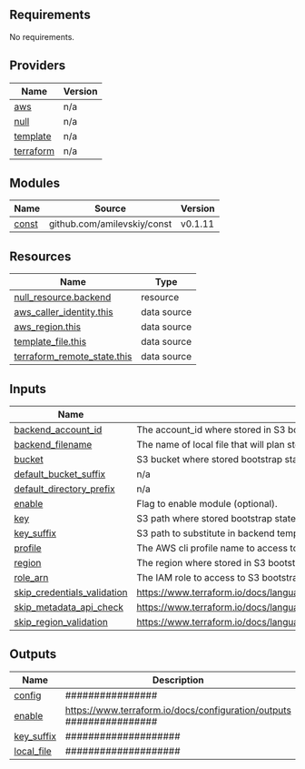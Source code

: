 <!-- BEGIN_TF_DOCS -->
## Requirements

No requirements.

## Providers

| Name | Version |
|------|---------|
| <a name="provider_aws"></a> [aws](#provider\_aws) | n/a |
| <a name="provider_null"></a> [null](#provider\_null) | n/a |
| <a name="provider_template"></a> [template](#provider\_template) | n/a |
| <a name="provider_terraform"></a> [terraform](#provider\_terraform) | n/a |

## Modules

| Name | Source | Version |
|------|--------|---------|
| <a name="module_const"></a> [const](#module\_const) | github.com/amilevskiy/const | v0.1.11 |

## Resources

| Name | Type |
|------|------|
| [null_resource.backend](https://registry.terraform.io/providers/hashicorp/null/latest/docs/resources/resource) | resource |
| [aws_caller_identity.this](https://registry.terraform.io/providers/hashicorp/aws/latest/docs/data-sources/caller_identity) | data source |
| [aws_region.this](https://registry.terraform.io/providers/hashicorp/aws/latest/docs/data-sources/region) | data source |
| [template_file.this](https://registry.terraform.io/providers/hashicorp/template/latest/docs/data-sources/file) | data source |
| [terraform_remote_state.this](https://registry.terraform.io/providers/hashicorp/terraform/latest/docs/data-sources/remote_state) | data source |

## Inputs

| Name | Description | Type | Default | Required |
|------|-------------|------|---------|:--------:|
| <a name="input_backend_account_id"></a> [backend\_account\_id](#input\_backend\_account\_id) | The account\_id where stored in S3 bootstrap state (optional). | `string` | `"226896994788"` | no |
| <a name="input_backend_filename"></a> [backend\_filename](#input\_backend\_filename) | The name of local file that will plan storing configuration (optional). | `string` | `""` | no |
| <a name="input_bucket"></a> [bucket](#input\_bucket) | S3 bucket where stored bootstrap state (optional). | `string` | `""` | no |
| <a name="input_default_bucket_suffix"></a> [default\_bucket\_suffix](#input\_default\_bucket\_suffix) | n/a | `string` | `"networking"` | no |
| <a name="input_default_directory_prefix"></a> [default\_directory\_prefix](#input\_default\_directory\_prefix) | n/a | `string` | `"010"` | no |
| <a name="input_enable"></a> [enable](#input\_enable) | Flag to enable module (optional). | `bool` | `true` | no |
| <a name="input_key"></a> [key](#input\_key) | S3 path where stored bootstrap state (optional). | `string` | `""` | no |
| <a name="input_key_suffix"></a> [key\_suffix](#input\_key\_suffix) | S3 path to substitute in backend template (optional). | `string` | `""` | no |
| <a name="input_profile"></a> [profile](#input\_profile) | The AWS cli profile name to access to S3 bootstrap state (optional). | `string` | `""` | no |
| <a name="input_region"></a> [region](#input\_region) | The region where stored in S3 bootstrap state (optional). | `string` | `""` | no |
| <a name="input_role_arn"></a> [role\_arn](#input\_role\_arn) | The IAM role to access to S3 bootstrap state (optional). | `string` | `""` | no |
| <a name="input_skip_credentials_validation"></a> [skip\_credentials\_validation](#input\_skip\_credentials\_validation) | https://www.terraform.io/docs/language/settings/backends/s3.html#skip_credentials_validation | `bool` | `true` | no |
| <a name="input_skip_metadata_api_check"></a> [skip\_metadata\_api\_check](#input\_skip\_metadata\_api\_check) | https://www.terraform.io/docs/language/settings/backends/s3.html#skip_metadata_api_check | `bool` | `true` | no |
| <a name="input_skip_region_validation"></a> [skip\_region\_validation](#input\_skip\_region\_validation) | https://www.terraform.io/docs/language/settings/backends/s3.html#skip_region_validation | `bool` | `true` | no |

## Outputs

| Name | Description |
|------|-------------|
| <a name="output_config"></a> [config](#output\_config) | ################ |
| <a name="output_enable"></a> [enable](#output\_enable) | https://www.terraform.io/docs/configuration/outputs ################ |
| <a name="output_key_suffix"></a> [key\_suffix](#output\_key\_suffix) | #################### |
| <a name="output_local_file"></a> [local\_file](#output\_local\_file) | #################### |
<!-- END_TF_DOCS -->